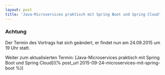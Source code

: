 ```yaml
---
layout: post
title: 'Java-Microservices praktisch mit Spring Boot und Spring Cloud'
---
```


### Achtung

Der Termin des Vortrags hat sich geändert, er findet nun am 24.09.2015 um 19 Uhr statt.

Weiter zum aktualisierten Termin: [Java-Microservices praktisch mit Spring Boot und Spring Cloud]({% post_url 2015-09-24-microservices-mit-spring-boot %})
